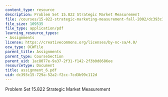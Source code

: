 ```yaml
---
content_type: resource
description: Problem Set 15.822 Strategic Market Measurement
file: /courses/15-822-strategic-marketing-measurement-fall-2002/dc393c15729a52a2f2cc7cd3b99c112d_assignment_6.pdf
file_size: 109535
file_type: application/pdf
learning_resource_types:
- Assignments
license: https://creativecommons.org/licenses/by-nc-sa/4.0/
ocw_type: OCWFile
parent_title: Assignments
parent_type: CourseSection
parent_uid: 1ac8077e-9a37-2f31-f142-2f3b0d8686ee
resourcetype: Document
title: assignment_6.pdf
uid: dc393c15-729a-52a2-f2cc-7cd3b99c112d
---
```

Problem Set 15.822 Strategic Market Measurement